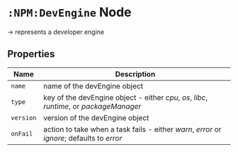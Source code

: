 # `:NPM:DevEngine` Node  
  
-> represents a developer engine
  
## Properties  
  
| Name      | Description                                                                                |
| --------- | ------------------------------------------------------------------------------------------ |
| `name`    | name of the devEngine object                                                               |
| `type`    | key of the devEngine object - either *cpu*, *os*, *libc*, *runtime*, or *packageManager*   |
| `version` | version of the devEngine object                                                            |
| `onFail`  | action to take when a task fails - either *warn*, *error* or *ignore*; defaults to *error* |
